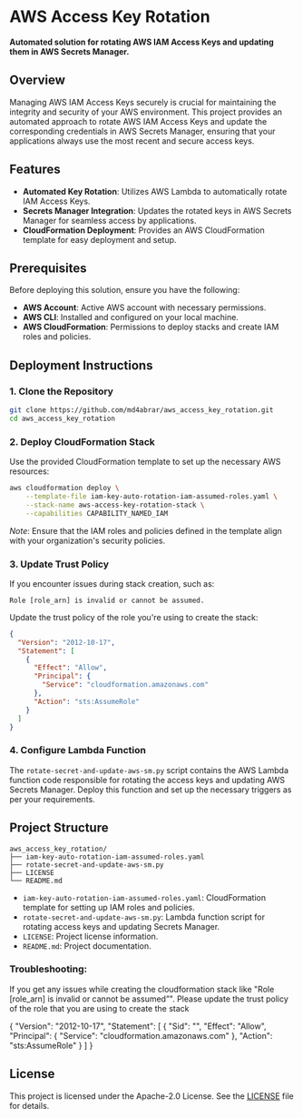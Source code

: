 # AWS Access Key Rotation

**Automated solution for rotating AWS IAM Access Keys and updating them in AWS Secrets Manager.**

## Overview

Managing AWS IAM Access Keys securely is crucial for maintaining the integrity and security of your AWS environment. This project provides an automated approach to rotate AWS IAM Access Keys and update the corresponding credentials in AWS Secrets Manager, ensuring that your applications always use the most recent and secure access keys.

## Features

- **Automated Key Rotation**: Utilizes AWS Lambda to automatically rotate IAM Access Keys.
- **Secrets Manager Integration**: Updates the rotated keys in AWS Secrets Manager for seamless access by applications.
- **CloudFormation Deployment**: Provides an AWS CloudFormation template for easy deployment and setup.

## Prerequisites

Before deploying this solution, ensure you have the following:

- **AWS Account**: Active AWS account with necessary permissions.
- **AWS CLI**: Installed and configured on your local machine.
- **AWS CloudFormation**: Permissions to deploy stacks and create IAM roles and policies.

## Deployment Instructions

### 1. Clone the Repository

```bash
git clone https://github.com/md4abrar/aws_access_key_rotation.git
cd aws_access_key_rotation
```

### 2. Deploy CloudFormation Stack

Use the provided CloudFormation template to set up the necessary AWS resources:

```bash
aws cloudformation deploy \
    --template-file iam-key-auto-rotation-iam-assumed-roles.yaml \
    --stack-name aws-access-key-rotation-stack \
    --capabilities CAPABILITY_NAMED_IAM
```

*Note*: Ensure that the IAM roles and policies defined in the template align with your organization's security policies.

### 3. Update Trust Policy

If you encounter issues during stack creation, such as:

```
Role [role_arn] is invalid or cannot be assumed.
```

Update the trust policy of the role you're using to create the stack:

```json
{
  "Version": "2012-10-17",
  "Statement": [
    {
      "Effect": "Allow",
      "Principal": {
        "Service": "cloudformation.amazonaws.com"
      },
      "Action": "sts:AssumeRole"
    }
  ]
}
```

### 4. Configure Lambda Function

The `rotate-secret-and-update-aws-sm.py` script contains the AWS Lambda function code responsible for rotating the access keys and updating AWS Secrets Manager. Deploy this function and set up the necessary triggers as per your requirements.

## Project Structure

```
aws_access_key_rotation/
├── iam-key-auto-rotation-iam-assumed-roles.yaml
├── rotate-secret-and-update-aws-sm.py
├── LICENSE
└── README.md
```

- `iam-key-auto-rotation-iam-assumed-roles.yaml`: CloudFormation template for setting up IAM roles and policies.
- `rotate-secret-and-update-aws-sm.py`: Lambda function script for rotating access keys and updating Secrets Manager.
- `LICENSE`: Project license information.
- `README.md`: Project documentation.


### Troubleshooting:

If you get any issues while creating the cloudformation stack like "Role [role_arn] is invalid or cannot be assumed”". Please update the trust policy of the role that you are using to create the stack

  {
    "Version": "2012-10-17",
    "Statement": [
      {
        "Sid": "",
        "Effect": "Allow",
        "Principal": {
          "Service": "cloudformation.amazonaws.com"
        },
        "Action": "sts:AssumeRole"
      }
    ]
  }


## License

This project is licensed under the Apache-2.0 License. See the [LICENSE](https://github.com/md4abrar/aws_access_key_rotation/blob/master/LICENSE) file for details.
